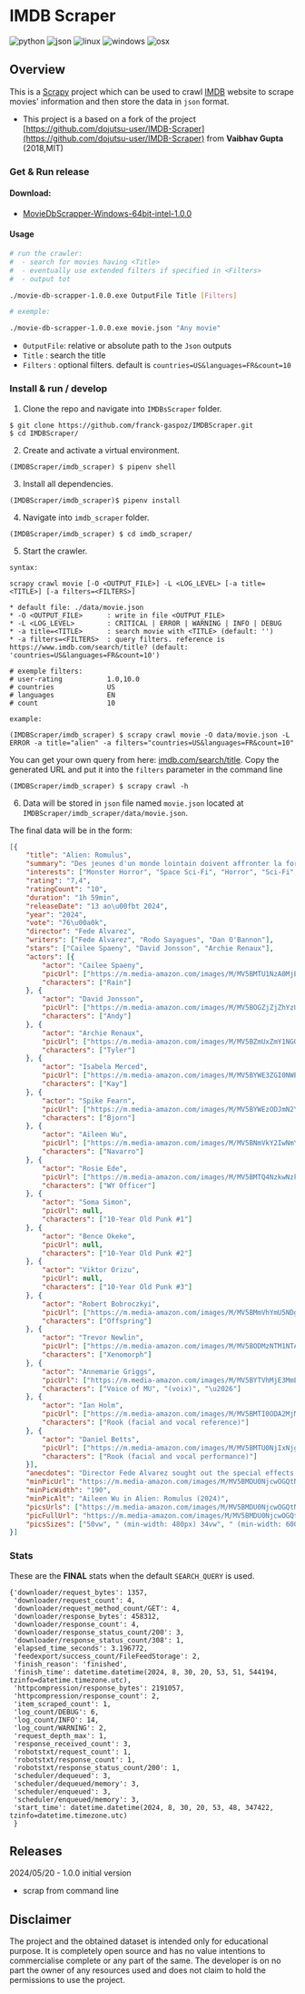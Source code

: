 # IMDB Scraper

![python](https://img.shields.io/static/v1?label=&message=Python&color=cdf998&style=plastic&logo=python)
![json](https://img.shields.io/static/v1?label=&message=JSON&color=cdf998&style=plastic&logo=javascript&logoColor=darkgreen) 
![linux](https://img.shields.io/static/v1?label=&message=Linux&color=285fdd&style=plastic&logo=linux) ![windows](https://img.shields.io/static/v1?label=&message=Windows&color=285fdd&style=plastic&logo=windows&logoColor=77DDFF) ![osx](https://img.shields.io/static/v1?label=&message=OSX&color=285fdd&style=plastic&logo=apple&logoColor=AAFFAA)

## Overview

This is a [Scrapy](https://github.com/scrapy/scrapy) project which can be used to crawl [IMDB](https://www.imdb.com/) website to scrape movies' information and then store the data in `json` format. 

- This project is a based on a fork of the project [https://github.com/dojutsu-user/IMDB-Scraper](https://github.com/dojutsu-user/IMDB-Scraper) from **Vaibhav Gupta** (2018,MIT)

### Get & Run release

#### Download:

- [MovieDbScrapper-Windows-64bit-intel-1.0.0](https://github.com/franck-gaspoz/MovieDbScraper/releases/tag/1.0.0)

#### Usage

```bash
# run the crawler:
#  - search for movies having <Title>
#  - eventually use extended filters if specified in <Filters>
#  - output tot 

./movie-db-scrapper-1.0.0.exe OutputFile Title [Filters]

# exemple:

./movie-db-scrapper-1.0.0.exe movie.json "Any movie"

```

- `OutputFile`: relative or absolute path to the `Json` outputs
- `Title` : search the title
- `Filters` : optional filters. default is `countries=US&languages=FR&count=10`

### Install & run / develop

1. Clone the repo and navigate into `IMDBsScraper` folder.
```
$ git clone https://github.com/franck-gaspoz/IMDBScraper.git
$ cd IMDBScraper/
```
2. Create and activate a virtual environment.
```
(IMDBScraper/imdb_scraper) $ pipenv shell
```
3. Install all dependencies.
```
(IMDBScraper/imdb_scraper)$ pipenv install
```
4. Navigate into `imdb_scraper` folder.
```
(IMDBScraper/imdb_scraper) $ cd imdb_scraper/
```

5. Start the crawler.
```
syntax:

scrapy crawl movie [-O <OUTPUT_FILE>] -L <LOG_LEVEL> [-a title=<TITLE>] [-a filters=<FILTERS>]

* default file: ./data/movie.json
* -O <OUTPUT_FILE>      : write in file <OUTPUT_FILE>
* -L <LOG_LEVEL>        : CRITICAL | ERROR | WARNING | INFO | DEBUG
* -a title=<TITLE>      : search movie with <TITLE> (default: '')
* -a filters=<FILTERS>  : query filters. reference is https://www.imdb.com/search/title? (default: 'countries=US&languages=FR&count=10')

# exemple filters:
# user-rating           1.0,10.0
# countries             US
# languages             EN
# count                 10

example:

(IMDBScraper/imdb_scraper) $ scrapy crawl movie -O data/movie.json -L ERROR -a title="alien" -a filters="countries=US&languages=FR&count=10" 
```

You can get your own query from here: [imdb.com/search/title](https://www.imdb.com/search/title). Copy the generated URL and 
put it into the `filters` parameter in the command line

```
(IMDBScraper/imdb_scraper) $ scrapy crawl -h
```

6. Data will be stored in `json` file named `movie.json` located at `IMDBScraper/imdb_scraper/data/movie.json`.


The final data will be in the form:

```json
[{
    "title": "Alien: Romulus",
    "summary": "Des jeunes d'un monde lointain doivent affronter la forme de vie la plus terrifiante de l'univers.",
    "interests": ["Monster Horror", "Space Sci-Fi", "Horror", "Sci-Fi", "Thriller"],
    "rating": "7,4",
    "ratingCount": "10",
    "duration": "1h 59min",
    "releaseDate": "13 ao\u00fbt 2024",
    "year": "2024",
    "vote": "76\u00a0k",
    "director": "Fede Alvarez",
    "writers": ["Fede Alvarez", "Rodo Sayagues", "Dan O'Bannon"],
    "stars": ["Cailee Spaeny", "David Jonsson", "Archie Renaux"],
    "actors": [{
        "actor": "Cailee Spaeny",
        "picUrl": ["https://m.media-amazon.com/images/M/MV5BMTU1NzA0MjEwNV5BMl5BanBnXkFtZTgwNTE5ODczNjM@._V1_QL75_UX140_CR0,0,140,140_.jpg"],
        "characters": ["Rain"]
    }, {
        "actor": "David Jonsson",
        "picUrl": ["https://m.media-amazon.com/images/M/MV5BOGZjZjZhYzUtNjkyZi00MjQyLTliNjYtMDMxNDc2NDlhOTU5XkEyXkFqcGdeQXVyOTA2MTgwNTA@._V1_QL75_UX140_CR0,16,140,140_.jpg"],
        "characters": ["Andy"]
    }, {
        "actor": "Archie Renaux",
        "picUrl": ["https://m.media-amazon.com/images/M/MV5BZmUxZmY1NGQtMmIzYS00OWE2LThkNTgtNDYyMDI3Njg4MDdiXkEyXkFqcGdeQXVyODg4NzYxNTM@._V1_QL75_UX140_CR0,1,140,140_.jpg"],
        "characters": ["Tyler"]
    }, {
        "actor": "Isabela Merced",
        "picUrl": ["https://m.media-amazon.com/images/M/MV5BYWE3ZGI0NWEtOGE1YS00NGVmLTg1ZWQtOThkOWI2MWUyZmU1XkEyXkFqcGc@._V1_QL75_UX140_CR0,12,140,140_.jpg"],
        "characters": ["Kay"]
    }, {
        "actor": "Spike Fearn",
        "picUrl": ["https://m.media-amazon.com/images/M/MV5BYWEzODJmN2YtZjgxYy00ZGUxLWFkZWYtZTM4OTY0MDY2NzA0XkEyXkFqcGc@._V1_QL75_UX140_CR0,0,140,140_.jpg"],
        "characters": ["Bjorn"]
    }, {
        "actor": "Aileen Wu",
        "picUrl": ["https://m.media-amazon.com/images/M/MV5BNmVkY2IwNmYtNDRhYy00ZDBmLTlmODEtMDk5N2M4ZGMxNzRmXkEyXkFqcGdeQXVyMTM1NjU0NjI0._V1_QL75_UX140_CR0,12,140,140_.jpg"],
        "characters": ["Navarro"]
    }, {
        "actor": "Rosie Ede",
        "picUrl": ["https://m.media-amazon.com/images/M/MV5BMTQ4NzkwNzk0M15BMl5BanBnXkFtZTgwMzAwMzIyNjE@._V1_QL75_UX140_CR0,0,140,140_.jpg"],
        "characters": ["WY Officer"]
    }, {
        "actor": "Soma Simon",
        "picUrl": null,
        "characters": ["10-Year Old Punk #1"]
    }, {
        "actor": "Bence Okeke",
        "picUrl": null,
        "characters": ["10-Year Old Punk #2"]
    }, {
        "actor": "Viktor Orizu",
        "picUrl": null,
        "characters": ["10-Year Old Punk #3"]
    }, {
        "actor": "Robert Bobroczkyi",
        "picUrl": ["https://m.media-amazon.com/images/M/MV5BMmVhYmU5NDgtMWI0Ny00MzA0LTk4MmMtNDEzMDI3MzMxYjFlXkEyXkFqcGc@._V1_QL75_UX140_CR0,12,140,140_.jpg"],
        "characters": ["Offspring"]
    }, {
        "actor": "Trevor Newlin",
        "picUrl": ["https://m.media-amazon.com/images/M/MV5BODMzNTM1NTAtNTUxZC00OGNjLWI3NGUtMzY5ZjVmZDQxODhlXkEyXkFqcGdeQXVyMjQwMDg0Ng@@._V1_QL75_UX140_CR0,12,140,140_.jpg"],
        "characters": ["Xenomorph"]
    }, {
        "actor": "Annemarie Griggs",
        "picUrl": ["https://m.media-amazon.com/images/M/MV5BYTVhMjE3MmEtMjVhMC00ZDU2LTljOWMtZmVhZTI3YzhlZDA5XkEyXkFqcGdeQXVyMTczNTQwOTE@._V1_QL75_UX140_CR0,1,140,140_.jpg"],
        "characters": ["Voice of MU", "(voix)", "\u2026"]
    }, {
        "actor": "Ian Holm",
        "picUrl": ["https://m.media-amazon.com/images/M/MV5BMTI0ODA2MjM2NF5BMl5BanBnXkFtZTYwNDg5NDIz._V1_QL75_UX140_CR0,13,140,140_.jpg"],
        "characters": ["Rook (facial and vocal reference)"]
    }, {
        "actor": "Daniel Betts",
        "picUrl": ["https://m.media-amazon.com/images/M/MV5BMTU0NjIxNjg4NV5BMl5BanBnXkFtZTgwOTE4NTc1MDI@._V1_QL75_UX140_CR0,12,140,140_.jpg"],
        "characters": ["Rook (facial and vocal performance)"]
    }],
    "anecdotes": "Director Fede Alvarez sought out the special effects crew from Aliens, le retour (1986) to work on the creatures. Physical sets, practical creatures, and miniatures were used wherever possible to help ground later VFX work.When the characters first enter the space station, the artificial gravity briefly turns on and then off again. Shortly thereafter, they enter a room where several objects are hovering in mid-air. If the objects had momentum immediately after the gravity switched off they should be moving on a trajectory, and if not they should still be against the floor. Either way, they should not be unmoving several feet off the floor.Andy: The solution for a claustrophobic astronaut is to give him more space.The 20th Century Studios fanfare freezes and turns ominous, as in Alien\u00b3 (1992), leading into the film's opening scene.The logo itself suffers a burst of static and turns green.Featured in Nerdrotic: The Acolyte: Force is Female CONFIRMED? The Death of Theaters - The Real BBC @MauLer @HeelvsBabyface (2024)Theme from AlienWritten by Jerry Goldsmith",
    "minPicUrl": "https://m.media-amazon.com/images/M/MV5BMDU0NjcwOGQtNjNjOS00NzQ3LWIwM2YtYWVmODZjMzQzN2ExXkEyXkFqcGc@._V1_QL75_UX190_CR0,0,190,281_.jpg",
    "minPicWidth": "190",
    "minPicAlt": "Aileen Wu in Alien: Romulus (2024)",
    "picsUrls": ["https://m.media-amazon.com/images/M/MV5BMDU0NjcwOGQtNjNjOS00NzQ3LWIwM2YtYWVmODZjMzQzN2ExXkEyXkFqcGc@._V1_QL75_UX190_CR0,0,190,281_.jpg", "https://m.media-amazon.com/images/M/MV5BMDU0NjcwOGQtNjNjOS00NzQ3LWIwM2YtYWVmODZjMzQzN2ExXkEyXkFqcGc@._V1_QL75_UX285_CR0,0,285,422_.jpg", "https://m.media-amazon.com/images/M/MV5BMDU0NjcwOGQtNjNjOS00NzQ3LWIwM2YtYWVmODZjMzQzN2ExXkEyXkFqcGc@._V1_QL75_UX380_CR0,0,380,562_.jpg"],
    "picFullUrl": "https://m.media-amazon.com/images/M/MV5BMDU0NjcwOGQtNjNjOS00NzQ3LWIwM2YtYWVmODZjMzQzN2ExXkEyXkFqcGc@._V1_QL75_UX190_CR0",
    "picsSizes": ["50vw", " (min-width: 480px) 34vw", " (min-width: 600px) 26vw", " (min-width: 1024px) 16vw", " (min-width: 1280px) 16vw"]
}]
```


### Stats

These are the **FINAL** stats when the default `SEARCH_QUERY` is used.

```python3
{'downloader/request_bytes': 1357,
 'downloader/request_count': 4,
 'downloader/request_method_count/GET': 4,
 'downloader/response_bytes': 458312,
 'downloader/response_count': 4,
 'downloader/response_status_count/200': 3,
 'downloader/response_status_count/308': 1,
 'elapsed_time_seconds': 3.196772,
 'feedexport/success_count/FileFeedStorage': 2,
 'finish_reason': 'finished',
 'finish_time': datetime.datetime(2024, 8, 30, 20, 53, 51, 544194, tzinfo=datetime.timezone.utc),
 'httpcompression/response_bytes': 2191057,
 'httpcompression/response_count': 2,
 'item_scraped_count': 1,
 'log_count/DEBUG': 6,
 'log_count/INFO': 14,
 'log_count/WARNING': 2,
 'request_depth_max': 1,
 'response_received_count': 3,
 'robotstxt/request_count': 1,
 'robotstxt/response_count': 1,
 'robotstxt/response_status_count/200': 1,
 'scheduler/dequeued': 3,
 'scheduler/dequeued/memory': 3,
 'scheduler/enqueued': 3,
 'scheduler/enqueued/memory': 3,
 'start_time': datetime.datetime(2024, 8, 30, 20, 53, 48, 347422, tzinfo=datetime.timezone.utc)
 }
 ```

## Releases

2024/05/20 - 1.0.0 initial version
- scrap from command line

## Disclaimer

The project and the obtained dataset is intended only for educational purpose. It is completely open source and has no value intentions to commercialise complete or any part of the same. The developer is on no part the owner of any resources used and does not claim to hold the permissions to use the project.
